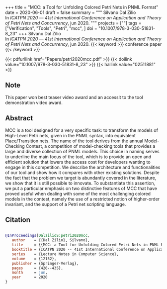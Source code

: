 +++
title = "MCC: a Tool for Unfolding Colored Petri Nets in PNML Format"
date = 2020-06-01
draft = false
summary = """
Silvano Dal Zilio <br />
In _ICATPN 2020_ — _41st International Conference on Application and Theory of Petri Nets and Concurrency_, jun 2020.
"""
projects = [""]
tags = ["Verification", "Tools", "Petri", "mcc", ]
doi = "10.1007/978-3-030-51831-8_23"
+++
Silvano Dal Zilio <br />
In _ICATPN 2020_ — _41st International Conference on Application and Theory of Petri Nets and Concurrency_, jun 2020.
{{< keyword >}} conference paper {{< /keyword >}}


{{< pdfurllink href="Papers/petri2020mcc.pdf" >}}
{{< doilink value="10.1007/978-3-030-51831-8_23" >}}
{{< hallink value="02511881" >}}
## Note 
This paper won best teaser video award and an accessit to the tool demonstration video award.

## Abstract
MCC is a tool designed for a very specific task: to transform the models of High-Level
        Petri nets, given in the PNML syntax, into equivalent Place/Transition nets. The name of the
        tool derives from the annual Model-Checking Contest, a competition of model-checking tools
        that provides a large and diverse collection of PNML models. This choice in naming serves to
        underline the main focus of the tool, which is to provide an open and efficient solution
        that lowers the access cost for developers wanting to engage in this competition. We
        describe the architecture and functionalities of our tool and show how it compares with
        other existing solutions. Despite the fact that the problem we target is abundantly covered
        in the literature, we show that it is still possible to innovate. To substantiate this
        assertion, we put a particular emphasis on two distinctive features of MCC that have proved
        useful when dealing with some of the most challenging colored models in the contest, namely
        the use of a restricted notion of higher-order invariant, and the support of a Petri net
        scripting language.



## Citation

```bibtex

@InProceedings{DalzilioS:petri2020mcc,
   author    = {{Dal Zilio}, Silvano},
   title     = {{MCC: a Tool for Unfolding Colored Petri Nets in PNML Format}},
   booktitle = {ICATPN 2020 -- 41st International Conference on Application and Theory of Petri Nets and Concurrency},
   series    = {Lecture Notes in Computer Science},
   volume    = {12152},
   publisher = {Springer-Verlag},
   pages     = {426--435},
   month     = jun, 
   year      = 2020
}

````
